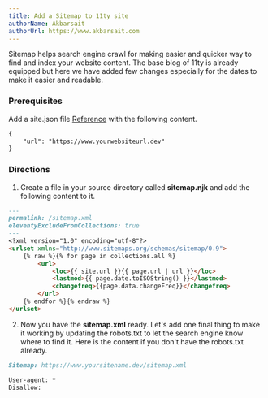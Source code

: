 ```yaml
---
title: Add a Sitemap to 11ty site
authorName: Akbarsait
authorUrl: https://www.akbarsait.com
---
```


Sitemap helps search engine crawl for making easier and quicker way to find and index your website content. The base blog of 11ty is already equipped but here we have added few changes especially for the dates to make it easier and readable. 

### Prerequisites

Add a site.json file [Reference](https://www.11ty.dev/docs/data-global/) with the following content.

```md
{
    "url": "https://www.yourwebsiteurl.dev"
}
```

### Directions
1. Create a file in your source directory  called **sitemap.njk** and add the following content to it.

```md
---
permalink: /sitemap.xml
eleventyExcludeFromCollections: true
---
<?xml version="1.0" encoding="utf-8"?>
<urlset xmlns="http://www.sitemaps.org/schemas/sitemap/0.9">
    {% raw %}{% for page in collections.all %}
        <url>
            <loc>{{ site.url }}{{ page.url | url }}</loc>
            <lastmod>{{ page.date.toISOString() }}</lastmod>
            <changefreq>{{page.data.changeFreq}}</changefreq>
        </url>
    {% endfor %}{% endraw %}
</urlset>
```

2. Now you have the **sitemap.xml** ready. Let's add one final thing to make it working by updating the robots.txt to let the search engine know where to find it. Here is the content if you don't have the robots.txt already. 

```md
Sitemap: https://www.yoursitename.dev/sitemap.xml

User-agent: *
Disallow:
```